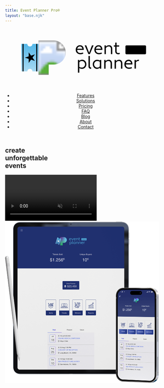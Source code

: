```yaml
---
title: Event Planner Pro®
layout: "base.njk"
---
```


<header><div><a href="/" class="home"><div class="logotype"><svg version="1.1" id="Layer_1" xmlns="http://www.w3.org/2000/svg" xmlns:xlink="http://www.w3.org/1999/xlink" x="0px" y="0px" viewBox="0 0 360 140" style="enable-background:new 0 0 360 140;" xml:space="preserve">
<g class="pro"><path class="st0" d="M327.6,62.2h-43.5c-1.3,0-2.4-1.1-2.4-2.4V43.9c0-1.3,1.1-2.4,2.4-2.4h43.5c1.3,0,2.4,1.1,2.4,2.4v15.9 C330,61.1,328.9,62.2,327.6,62.2z"/>
<path class="st1" d="M317.7,47.2c2.5,0,4.6,2,4.6,4.6c0,2.6-2,4.6-4.6,4.6c-2.6,0-4.6-2-4.6-4.6C313.1,49.2,315.1,47.2,317.7,47.2z M317.7,54.9c1.7,0,2.8-1.3,2.8-3.1c0-1.7-1.1-3.1-2.8-3.1c-1.7,0-2.7,1.4-2.7,3.1C314.9,53.6,316,54.9,317.7,54.9z"/>
<path class="st1" d="M301.6,47.4h3c2.3,0,3.5,1.3,3.5,2.8c0,1-0.6,1.9-1.6,2.4l2.1,3.8h-2l-1.9-3.4h-1.3v3.4h-1.8V47.4z M303.4,48.9v2.5h1.1c1.1,0,1.7-0.4,1.7-1.3c0-0.8-0.5-1.3-1.7-1.3H303.4z"/>
<path class="st1" d="M289.5,47.4h3.4c2.3,0,3.5,1.2,3.5,2.9c0,1.7-1.3,2.9-3.5,2.9h-1.5v3.2h-1.8V47.4z M291.4,48.9v2.8h1.5 c1.1,0,1.7-0.5,1.7-1.4c0-0.8-0.5-1.4-1.7-1.4H291.4z"/></g>
<g class="event_planner"><path class="st0" d="M184.1,49.6v2.4h-15.5c0.2,4.7,2.8,7.2,7.7,7.3c2.2,0,4.2-0.4,6-1.2l0.7,2.6c-2.1,0.9-4.3,1.4-6.7,1.4 c-6.3,0-11-4-11-10.5c0-5.6,3.9-10.5,9.7-10.6C180.3,41.1,183.5,44.1,184.1,49.6z M168.8,49.2h11.9c-0.2-3.3-2.6-5.3-5.6-5.3 C171.8,43.9,169.6,46.3,168.8,49.2z"/>
<path class="st0" d="M196.4,58l0.2,0.7h0.2L197,58l6.4-16.5h3.7l-8.7,20.3H195l-8.7-20.3h3.7L196.4,58z"/>
<path class="st0" d="M227.7,49.6v2.4h-15.5c0.2,4.7,2.8,7.2,7.7,7.3c2.2,0,4.2-0.4,6-1.2l0.7,2.6c-2.1,0.9-4.3,1.4-6.7,1.4 c-6.3,0-11-4-11-10.5c0-5.6,3.9-10.5,9.7-10.6C223.9,41.1,227.1,44.1,227.7,49.6z M212.4,49.2h11.9c-0.2-3.3-2.6-5.3-5.6-5.3 C215.4,43.9,213.2,46.3,212.4,49.2z"/>
<path class="st0" d="M232.7,41.5h3.2v2.6l0.2,0.1c1.5-1.8,4.1-3.1,7.4-3.1c4,0,7.4,2.9,7.4,8.5v12.2h-3.2V49.6c0-4-2.2-5.7-4.9-5.7 c-2.8,0-5.4,1.3-6.9,3.8v14.1h-3.2V41.5z"/>
<path class="st0" d="M254.5,41.5h3.3V35h3.2v6.5h6v2.8h-6v10.8c0,2.8,1.5,4.1,3.7,4.1c1.2,0,2.3-0.1,3.2-0.5l0.8,2.5 c-1.2,0.6-2.6,0.9-4,0.9c-3.9,0-6.9-2.5-6.9-6.9V44.3h-3.3V41.5z"/>
<path class="st0" d="M173.9,94.3l-0.2,0.1V105h-3.2V75.3h3.2v2.2l0.2,0.1c1.3-1.6,3.7-2.7,6.6-2.7c5.4,0,9.8,4.7,9.8,10.6 c0,5.9-4.5,10.6-10.2,10.6C177.3,96.1,175.3,95.4,173.9,94.3z M173.7,81.2v10.4c1.5,1,3.6,1.6,6.1,1.6c4,0,7.4-3.5,7.4-7.7 c0-4.2-3.3-7.7-7.4-7.7C177.3,77.8,174.9,78.7,173.7,81.2z"/>
<path class="st0" d="M201.3,96c-3.7,0-6.1-2-6.1-5.7V66h3.2v24.3c0,1.9,1.4,2.7,3.2,2.8L201.3,96z"/>
<path class="st0" d="M221.6,77l0.2-0.1v-1.5h3.2v20.3h-3.2v-2.2l-0.2-0.1c-1.4,1.6-3.7,2.8-6.6,2.8c-5.4,0-9.8-4.7-9.8-10.6 c0-5.9,4.5-10.6,10.2-10.6C218.2,74.9,220.2,75.8,221.6,77z M221.8,89.8v-10c-1.5-1.3-3.6-2-6.1-2c-4,0-7.4,3.5-7.4,7.7 c0,4.2,3.3,7.7,7.4,7.7C218.2,93.2,220.6,92.3,221.8,89.8z"/>
<path class="st0" d="M232,75.3h3.2V78l0.2,0.1c1.5-1.8,4.1-3.1,7.4-3.1c4,0,7.4,2.9,7.4,8.5v12.2H247V83.5c0-4-2.2-5.7-4.9-5.7 c-2.8,0-5.4,1.3-6.9,3.8v14.1H232V75.3z"/>
<path class="st0" d="M256.3,75.3h3.2V78l0.2,0.1c1.5-1.8,4.1-3.1,7.4-3.1c4,0,7.4,2.9,7.4,8.5v12.2h-3.2V83.5c0-4-2.2-5.7-4.9-5.7 c-2.8,0-5.4,1.3-6.9,3.8v14.1h-3.2V75.3z"/>
<path class="st0" d="M298,83.5v2.4h-15.5c0.2,4.7,2.8,7.2,7.7,7.3c2.2,0,4.2-0.4,6-1.2l0.7,2.6c-2.1,0.9-4.3,1.4-6.7,1.4 c-6.3,0-11-4-11-10.5c0-5.6,3.9-10.5,9.7-10.6C294.3,74.9,297.4,78,298,83.5z M282.8,83.1h11.9c-0.2-3.3-2.6-5.3-5.6-5.3 C285.7,77.8,283.5,80.1,282.8,83.1z"/>
<path class="st0" d="M303.1,75.3h3.2v2.3l0.2,0.1c1.4-1.6,3.6-2.8,6.2-2.8h0.6v2.8h-1c-2.5,0-4.6,1.2-6.1,3v14.9h-3.2V75.3z"/></g>
<g class="P"><g><defs><path id="SVGID_1_" d="M114,30H78v56v24h24V86h12c15.5,0,28-12.5,28-28C142,42.5,129.5,30,114,30z"/></defs>
<clipPath id="SVGID_00000161633979589368187390000000201069095802550429_"><use xlink:href="#SVGID_1_"  style="overflow:visible;"/></clipPath>
<g style="clip-path:url(#SVGID_00000161633979589368187390000000201069095802550429_);"><g><defs><rect id="SVGID_00000106844130962408286420000017850270328809512098_" x="73" y="25" width="74" height="90"/></defs>
<clipPath id="SVGID_00000061445055415126011320000014366289379246751894_"><use xlink:href="#SVGID_00000106844130962408286420000017850270328809512098_"  style="overflow:visible;"/></clipPath>
<g style="clip-path:url(#SVGID_00000061445055415126011320000014366289379246751894_);"><image style="overflow:visible;" width="155" height="189" xlink:href="img/epp-gradient.jpg" transform="matrix(0.48 0 0 0.48 72.72 24.72)"></image></g></g></g></g></g>
<g class="ticket"><linearGradient id="SVGID_00000018939077535265725830000010563434896692314557_" gradientUnits="userSpaceOnUse" x1="572.024" y1="913.5731" x2="636.0239" y2="913.5731" gradientTransform="matrix(-6.143592e-08 -1 1 -6.143592e-08 -855.573 674.024)">
<stop  offset="0" style="stop-color:#53B7E8;stop-opacity:0.5"/><stop  offset="1" style="stop-color:#53B7E8"/></linearGradient>
<path style="fill:url(#SVGID_00000018939077535265725830000010563434896692314557_);" d="M52,38l-14,0l0,64l14,0c0-3.3,2.7-6,6-6 c3.3,0,6,2.7,6,6l14,0l0-64l-14,0c0,3.3-2.7,6-6,6C54.7,44,52,41.3,52,38z"/>
<polygon class="st4" points="46.3,70 55.2,67.1 55.2,57.7 60.8,65.3 69.7,62.4 64.2,70 69.7,77.6 60.8,74.7 55.2,82.3 55.2,72.9"/>
<g class="st5"><rect x="40.8" y="38" class="st4" width="2.4" height="64"/></g><g class="st5"><rect x="72.8" y="38" class="st4" width="2.4" height="64"/></g></g></svg></div></a>

<nav class="menu"><ul>
	<li><a href="#">Features</a></li>
	<li><a href="#">Solutions</a></li>
	<li><a href="#">Pricing</a></li>
	<li><a href="#">FAQ</a></li>
	<li><a href="#">Blog</a></li>
	<li><a href="#">About</a></li>
	<li><a href="#">Contact</a></li>
</ul></nav>
<div class="menu-btn">
	<div class="bar bar1"></div>
	<div class="bar bar2"></div>
	<div class="bar bar3"></div>
</div>

</div></header>

<div class="splash">
<div class="uk-cover-container uk-inline">
<h2 class="tagline"><span>create</span><br><span>unforgettable</span><br><span>events</span></h2>
<video class="video-mask" src="https://rafael.app/epp.mp4" style="background-color:#237; z-index:-1;" autoplay loop muted playsinline uk-cover></video>
<div class="devices"><img src="img/devices.png" alt="devices"></div>
</div>
</div>

<script src="uikit.min.js"></script>
<script>
// Burger Menu: adds 'active' class to menu when menu button is clicked.
const menu_btn = document.querySelector('.menu-btn');
const menu = document.querySelector('.menu');
menu_btn.addEventListener('click', () => {
	menu.classList.toggle('faded');
	menu.classList.toggle('active');
	menu_btn.classList.toggle('change');
});
// ScrollReveal animations
ScrollReveal().reveal('.menu li', { delay:100, interval: 40 });
ScrollReveal().reveal('.tagline span', { delay:100, interval: 150 });
ScrollReveal().reveal('.devices', { delay:500, scale:.95, distance: '20px' });
</script>
